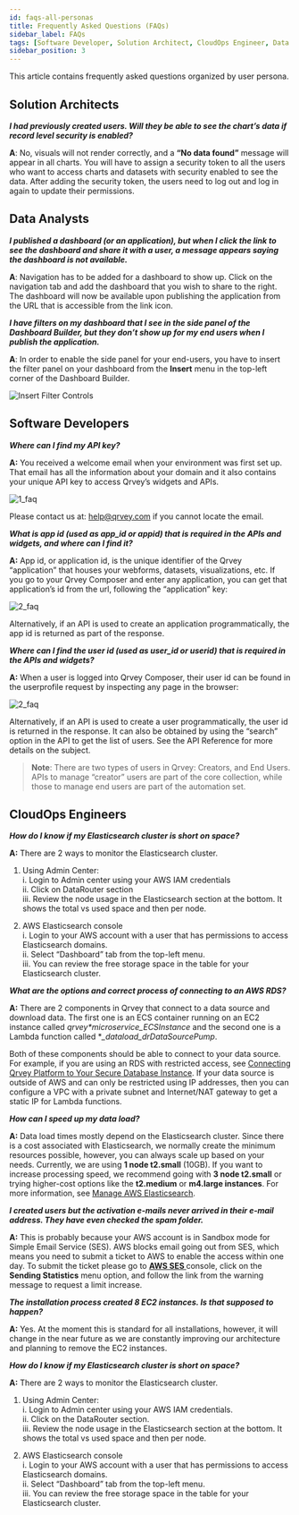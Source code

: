 ```yaml
---
id: faqs-all-personas
title: Frequently Asked Questions (FAQs)
sidebar_label: FAQs
tags: [Software Developer, Solution Architect, CloudOps Engineer, Data Analyst]
sidebar_position: 3
---
```



This article contains frequently asked questions organized by user persona.

## Solution Architects

***I had previously created users. Will they be able to see the chart’s data if record level security is enabled?***

**A**: No, visuals will not render correctly, and a **“No data found”** message will appear in all charts. You will have to assign a security token to all the users who want to access charts and datasets with security enabled to see the data. After adding the security token, the users need to log out and log in again to update their permissions.

## Data Analysts

***I published a dashboard (or an application), but when I click the link to see the dashboard and share it with a user, a message appears saying the dashboard is not available.***

**A**: Navigation has to be added for a dashboard to show up. Click on the navigation tab and add the dashboard that you wish to share to the right. The dashboard will now be available upon publishing the application from the URL that is accessible from the link icon.


***I have filters on my dashboard that I see in the side panel of the Dashboard Builder, but they don’t show up for my end users when I publish the application.***

**A**: In order to enable the side panel for your end-users, you have to insert the filter panel on your dashboard from the **Insert** menu in the top-left corner of the Dashboard Builder.

![Insert Filter Controls](https://s3.amazonaws.com/cdn.qrvey.com/documentation_assets/faqs/faq_pub_apps_82.png)

## Software Developers

***Where can I find my API key?***

**A:** You received a welcome email when your environment was first set up. That email has all the information about your domain and it also contains your unique API key to access Qrvey’s widgets and APIs.

![1_faq](https://s3.amazonaws.com/cdn.qrvey.com/documentation_assets/faqs/General/general_faq1.png)

Please contact us at: help@qrvey.com if you cannot locate the email. 


***What is app id (used as app_id or appid) that is required in the APIs and widgets, and where can I find it?***

**A:** App id, or application id, is the unique identifier of the Qrvey “application” that houses your webforms, datasets, visualizations, etc. If you go to your Qrvey Composer and enter any application, you can get that application’s id from the url, following the “application” key:

![2_faq](https://s3.amazonaws.com/cdn.qrvey.com/documentation_assets/faqs/faq-appID.png#thumbnail)

Alternatively, if an API is used to create an application programmatically, the app id is returned as part of the response.


***Where can I find the user id (used as user_id or userid) that is required in the APIs and widgets?***

**A:** When a user is logged into Qrvey Composer, their user id can be found in the userprofile request by inspecting any page in the browser:

![2_faq](https://s3.amazonaws.com/cdn.qrvey.com/documentation_assets/faqs/faq-userid.png#thumbnail)

Alternatively, if an API is used to create a user programmatically, the user id is returned in the response. It can also be obtained by using the “search” option in the API to get the list of users. See the API Reference for more details on the subject.

> **Note**: There are two types of users in Qrvey: Creators, and End Users. APIs to manage “creator” users are part of the core collection, while those to manage end users are part of the automation set.

## CloudOps Engineers

***How do I know if my Elasticsearch cluster is short on space?***

**A:** There are 2 ways to monitor the Elasticsearch cluster.
1. Using Admin Center: <br />
    i.  Login to Admin center using your AWS IAM credentials <br />
    ii. Click on DataRouter section <br />
    iii. Review the node usage in the  Elasticsearch section at the bottom. It shows the total vs used space and then per node. 

2. AWS Elasticsearch console <br />
    i. Login to your AWS account with a user that has permissions to access Elasticsearch domains. <br />
    ii. Select “Dashboard” tab from the top-left menu. <br />
    iii. You can review the free storage space in the table for your Elasticsearch cluster.


***What are the options and correct process of connecting to an AWS RDS?***

**A:** There are 2 components in Qrvey that connect to a data source and download data. The first one is an ECS container running on an EC2 instance called *qrvey*_*_*microservice_ECSInstance* and the second one is a Lambda function called **_dataload_drDataSourcePump*.   

Both of these components should be able to connect to your data source. For example, if you are using an RDS with restricted access, see [Connecting Qrvey Platform to Your Secure Database Instance](../deployment/06-Management/connect-instance.md). If your data source is outside of AWS and can only be restricted using IP addresses, then you can configure a VPC with a private subnet and Internet/NAT gateway to get a static IP for Lambda functions.


***How can I speed up my data load?***

**A:** Data load times mostly depend on the Elasticsearch cluster. Since there is a cost associated with Elasticsearch, we normally create the minimum resources possible, however, you can always scale up based on your needs. Currently, we are using **1 node t2.small** (10GB). If you want to increase processing speed, we recommend going with **3 node t2.small** or trying higher-cost options like the **t2.medium** or **m4.large instances**. For more information, see [Manage AWS Elasticsearch](../deployment/06-Management/manage-aws-elasticsearch.md).  



***I created users but the activation e-mails never arrived in their e-mail address. They have even checked the spam folder.***

**A:** This is probably because your AWS account is in Sandbox mode for Simple Email Service (SES). AWS blocks email going out from SES, which means you need to submit a ticket to AWS to enable the access within one day. To submit the ticket please go to
<a href="https://console.aws.amazon.com/ses/home?region=us-east-1#"> <strong>AWS SES </strong></a> console, click on the **Sending Statistics** menu option, and follow the link from the warning message to request a limit increase.  


***The installation process created 8 EC2 instances. Is that supposed to happen?***

**A:** Yes. At the moment this is standard for all installations, however, it will change in the near future as we are constantly improving our architecture and planning to remove the EC2 instances. 


***How do I know if my Elasticsearch cluster is short on space?***

**A:** There are 2 ways to monitor the Elasticsearch cluster.

1. Using Admin Center:<br />
  i. Login to Admin center using your AWS IAM credentials.<br />
  ii. Click on the DataRouter section.<br />
  iii. Review the node usage in the Elasticsearch section at the bottom. It shows the total vs used space and then per node.

2. AWS Elasticsearch console <br />
  i. Login to your AWS account with a user that has permissions to access Elasticsearch domains.<br />
  ii. Select “Dashboard” tab from the top-left menu. <br />
  iii. You can review the free storage space in the table for your Elasticsearch cluster.

